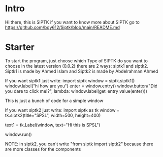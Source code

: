 # Intro

Hi there, this is SIPTK if you want to know more about SIPTK go to https://github.com/bdy612/Siptk/blob/main/README.md

# Starter

To start the program, just choose which Type of SIPTK do you want to choose in the latest version (0.0.2) there are 2 ways: siptk1 and siptk2. Siptk1 is made by Ahmed Islam and Siptk2 is made by Abdelrahman Ahmed

If you want siptk1 just write:
import siptk
window = siptk.siptk1()
window.label("hi how are you")
enter = window.entry()
window.button("Did you dare to click me!?", lambda: window.label(get_entry_value(enter)))

This is just a bunch of code for a simple window

If you want siptk2 just write:
import siptk as tk
window = tk.siptk2(title="SPSL", width=500, height=400)

text1 = tk.Label(window, text="Hi this is SPSL")

window.run()

NOTE: in siptk2, you can't write "from siptk import siptk2" because there are more classes for the components
